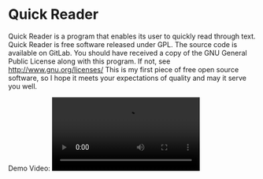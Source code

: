 # Quick Reader

Quick Reader is a program that enables its user to quickly read through text.
Quick Reader is free software released under GPL. The source code is available on GitLab.
You should have received a copy of the GNU General Public License along with this program. If not, see http://www.gnu.org/licenses/
This is my first piece of free open source software, so I hope it meets your expectations of quality and may it serve you well.

Demo Video:
![Sample Video](Assets/Demo.mp4)